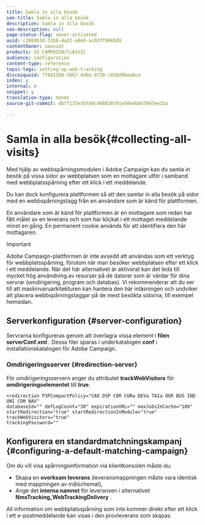 ```yaml
---
title: Samla in alla besök
seo-title: Samla in alla besök
description: Samla in alla besök
seo-description: null
page-status-flag: never-activated
uuid: c2869b3d-33bb-4a22-a8e6-ac037f0665d9
contentOwner: sauviat
products: SG_CAMPAIGN/CLASSIC
audience: configuration
content-type: reference
topic-tags: setting-up-web-tracking
discoiquuid: 7f841368-3867-4d6e-9720-c038d9bea0ce
index: y
internal: n
snippet: y
translation-type: tm+mt
source-git-commit: dbff132e3bf88c408838f91e50e4b047947ee32a

---
```



# Samla in alla besök{#collecting-all-visits}

Med hjälp av webbspårningsmodulen i Adobe Campaign kan du samla in besök på vissa sidor av webbplatsen som en mottagare utför i samband med webbplatsspårning efter ett klick i ett meddelande.

Du kan dock konfigurera plattformen så att den samlar in alla besök på sidor med en webbspårningstagg från en användare som är känd för plattformen.

En användare som är känd för plattformen är en mottagare som redan har fått målet av en leverans och som har klickat i ett mottaget meddelande minst en gång. En permanent cookie används för att identifiera den här mottagaren.

>[!IMPORTANT]
>
>Adobe Campaign-plattformen är inte avsedd att användas som ett verktyg för webbplatsspårning, förutom när man besöker webbplatsen efter ett klick i ett meddelande. När det här alternativet är aktiverat kan det leda till mycket hög användning av resurser på de datorer som är värdar för dina servrar (omdirigering, program och databas). Vi rekommenderar att du ser till att maskinvaruarkitekturen kan hantera den här inläsningen och undviker att placera webbspårningstaggar på de mest besökta sidorna, till exempel hemsidan.

## Serverkonfiguration {#server-configuration}

Servrarna konfigureras genom att överlagra vissa element i **filen serverConf.xml** . Dessa filer sparas i underkatalogen **conf** i installationskatalogen för Adobe Campaign.

### Omdirigeringsserver {#redirection-server}

För omdirigeringsservern anger du attributet **trackWebVisitors** för **omdirigeringselementet** till **true**.

```
<redirection P3PCompactPolicy="CAO DSP COR CURa DEVa TAIa OUR BUS IND UNI COM NAV"
databaseId="" defLogCount="30" expirationURL="" maxJobsInCache="100"
startRedirection="true" startRedirectionInModule="true" trackWebVisitors="true"
trackingPassword=""
```

## Konfigurera en standardmatchningskampanj {#configuring-a-default-matching-campaign}

Om du vill visa spårningsinformation via klientkonsolen måste du:

* Skapa en **overksam leverans** (leveransmappningen måste vara identisk med mappningen av målschemat),
* Ange det **interna namnet** för leveransen i alternativet **NmsTracking_WebTrackingDelivery** .

All information om webbplatsspårning som inte kommer direkt efter ett klick i ett e-postmeddelande kan visas i den provleverans som skapas.
